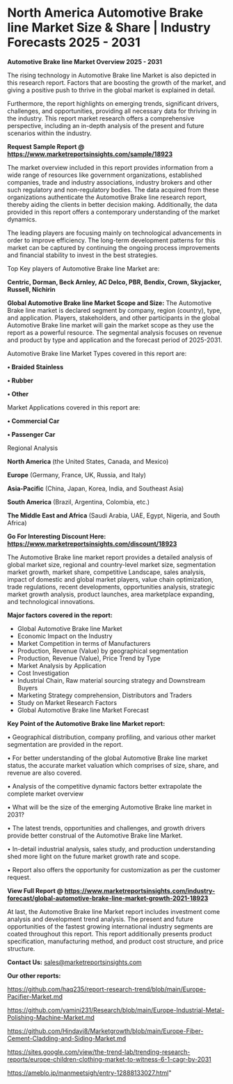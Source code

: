 # North America Automotive Brake line Market Size & Share | Industry Forecasts 2025 - 2031

<Strong> Automotive Brake line Market Overview 2025 - 2031</strong>

The rising technology in Automotive Brake line Market is also depicted in this research report. Factors that are boosting the growth of the market, and giving a positive push to thrive in the global market is explained in detail.

Furthermore, the report highlights on emerging trends, significant drivers, challenges, and opportunities, providing all necessary data for thriving in the industry. This report market research offers a comprehensive perspective, including an in-depth analysis of the present and future scenarios within the industry.

<strong>Request Sample Report @ <a href=https://www.marketreportsinsights.com/sample/18923>https://www.marketreportsinsights.com/sample/18923</a></strong>

The market overview included in this report provides information from a wide range of resources like government organizations, established companies, trade and industry associations, industry brokers and other such regulatory and non-regulatory bodies. The data acquired from these organizations authenticate the Automotive Brake line research report, thereby aiding the clients in better decision making. Additionally, the data provided in this report offers a contemporary understanding of the market dynamics.

The leading players are focusing mainly on technological advancements in order to improve efficiency. The long-term development patterns for this market can be captured by continuing the ongoing process improvements and financial stability to invest in the best strategies.

Top Key players of Automotive Brake line Market are:

<strong>Centric, Dorman, Beck Arnley, AC Delco, PBR, Bendix, Crown, Skyjacker, Russell, Nichirin</strong>

<strong><b>Global Automotive Brake line Market Scope and Size:</b></strong>
The Automotive Brake line market is declared segment by company, region (country), type, and application. Players, stakeholders, and other participants in the global Automotive Brake line market will gain the market scope as they use the report as a powerful resource. The segmental analysis focuses on revenue and product by type and application and the forecast period of 2025-2031.

Automotive Brake line Market Types covered in this report are:

<strong>• Braided Stainless

• Rubber

• Other</strong>

Market Applications covered in this report are:

<strong>• Commercial Car

• Passenger Car</strong> 

Regional Analysis

<strong>North America</strong> (the United States, Canada, and Mexico)

<strong>Europe</strong> (Germany, France, UK, Russia, and Italy)

<strong>Asia-Pacific</strong> (China, Japan, Korea, India, and Southeast Asia)

<strong>South America</strong> (Brazil, Argentina, Colombia, etc.)

<strong>The Middle East and Africa</strong> (Saudi Arabia, UAE, Egypt, Nigeria, and South Africa)

<strong>Go For Interesting Discount Here: <a href=https://www.marketreportsinsights.com/discount/18923>https://www.marketreportsinsights.com/discount/18923</a></strong>

The Automotive Brake line market report provides a detailed analysis of global market size, regional and country-level market size, segmentation market growth, market share, competitive Landscape, sales analysis, impact of domestic and global market players, value chain optimization, trade regulations, recent developments, opportunities analysis, strategic market growth analysis, product launches, area marketplace expanding, and technological innovations.

<strong><b>Major factors covered in the report:</b></strong>
<ul>
  <li>Global Automotive Brake line Market </li>
  <li>Economic Impact on the Industry</li>
  <li>Market Competition in terms of Manufacturers</li>
  <li>Production, Revenue (Value) by geographical segmentation</li>
  <li>Production, Revenue (Value), Price Trend by Type</li>
  <li>Market Analysis by Application</li>
  <li>Cost Investigation</li>
  <li>Industrial Chain, Raw material sourcing strategy and Downstream Buyers</li>
  <li>Marketing Strategy comprehension, Distributors and Traders</li>
  <li>Study on Market Research Factors</li>
  <li>Global Automotive Brake line Market Forecast</li>
</ul>

<strong><b>Key Point of the Automotive Brake line Market report:</b></strong>

• Geographical distribution, company profiling, and various other market segmentation are provided in the report.

• For better understanding of the global Automotive Brake line market status, the accurate market valuation which comprises of size, share, and revenue are also covered.

• Analysis of the competitive dynamic factors better extrapolate the complete market overview

• What will be the size of the emerging Automotive Brake line market in 2031?

• The latest trends, opportunities and challenges, and growth drivers provide better construal of the Automotive Brake line Market.

• In-detail industrial analysis, sales study, and production understanding shed more light on the future market growth rate and scope.

• Report also offers the opportunity for customization as per the customer request.

<strong><b>View Full Report @ <a href=https://www.marketreportsinsights.com/industry-forecast/global-automotive-brake-line-market-growth-2021-18923>https://www.marketreportsinsights.com/industry-forecast/global-automotive-brake-line-market-growth-2021-18923</a></b></strong>


At last, the Automotive Brake line Market report includes investment come analysis and development trend analysis. The present and future opportunities of the fastest growing international industry segments are coated throughout this report. This report additionally presents product specification, manufacturing method, and product cost structure, and price structure.

<strong>Contact Us:</strong>
sales@marketreportsinsights.com

<strong>Our other reports:</strong>

<a href=https://github.com/haq235/report-research-trend/blob/main/Europe-Pacifier-Market.md>https://github.com/haq235/report-research-trend/blob/main/Europe-Pacifier-Market.md</a>

<a href=https://github.com/yamini231/Research/blob/main/Europe-Industrial-Metal-Polishing-Machine-Market.md>https://github.com/yamini231/Research/blob/main/Europe-Industrial-Metal-Polishing-Machine-Market.md</a>

<a href=https://github.com/Hindavi8/Marketgrowth/blob/main/Europe-Fiber-Cement-Cladding-and-Siding-Market.md>https://github.com/Hindavi8/Marketgrowth/blob/main/Europe-Fiber-Cement-Cladding-and-Siding-Market.md</a>

<a href=https://sites.google.com/view/the-trend-lab/trending-research-reports/europe-children-clothing-market-to-witness-6-1-cagr-by-2031>https://sites.google.com/view/the-trend-lab/trending-research-reports/europe-children-clothing-market-to-witness-6-1-cagr-by-2031</a>

<a href=https://ameblo.jp/manmeetsigh/entry-12888133027.html>https://ameblo.jp/manmeetsigh/entry-12888133027.html</a>"
